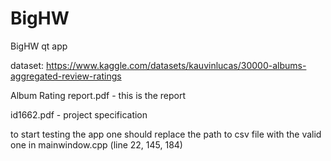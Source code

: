 # BigHW
BigHW qt app 


dataset: https://www.kaggle.com/datasets/kauvinlucas/30000-albums-aggregated-review-ratings

Album Rating report.pdf - this is the report

id1662.pdf - project specification


to start testing the app one should replace the path to csv file with the valid one in mainwindow.cpp (line 22, 145, 184)
